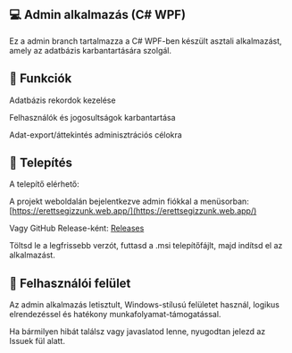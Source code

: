 ## 💻 Admin alkalmazás (C# WPF)

Ez a admin branch tartalmazza a C# WPF-ben készült asztali alkalmazást, amely az adatbázis karbantartására szolgál.

## 🔧 Funkciók

Adatbázis rekordok kezelése

Felhasználók és jogosultságok karbantartása

Adat-export/áttekintés adminisztrációs célokra

## 🚪 Telepítés

A telepítő elérhető:

A projekt weboldalán bejelentkezve admin fiókkal a menüsorban: [https://erettsegizzunk.web.app/](https://erettsegizzunk.web.app/)

Vagy GitHub Release-ként: [Releases](https://github.com/zsolti6/Erettsegizzunk/releases)

Töltsd le a legfrissebb verzót, futtasd a .msi telepítőfájlt, majd indítsd el az alkalmazást.

## 🎨 Felhasználói felület

Az admin alkalmazás letisztult, Windows-stílusú felületet használ, logikus elrendezéssel és hatékony munkafolyamat-támogatással.

Ha bármilyen hibát találsz vagy javaslatod lenne, nyugodtan jelezd az Issuek fül alatt.
